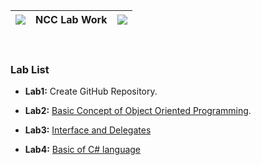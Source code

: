 <link rel="stylesheet" type="text/css" media="all" href="style.css" />

| ![](https://avatars.githubusercontent.com/u/6848264?v=4)  | NCC Lab Work | ![](https://avatars.githubusercontent.com/u/52736805?v=4) |
| ---- | ---- | ---- |



<br/>

### Lab List

- **Lab1:** Create GitHub Repository.

- **Lab2:** [Basic Concept of Object Oriented Programming](https://github.com/workwithAarohan/NCC_LabWork/tree/master/Lab2).

- **Lab3:** [Interface and Delegates](https://github.com/workwithAarohan/NCC_LabWork/tree/master/Lab3)

- **Lab4:** [Basic of C# language](https://github.com/workwithAarohan/NCC_LabWork/tree/master/Lab4)

